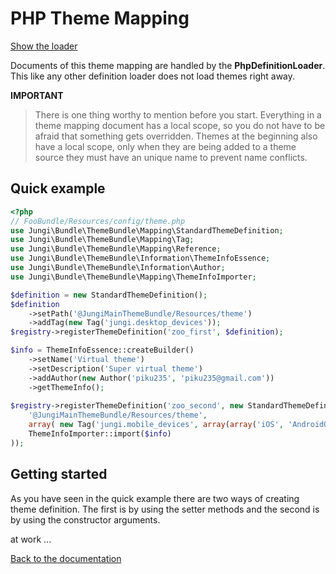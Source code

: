 PHP Theme Mapping
=================

[Show the loader](https://github.com/piku235/JungiThemeBundle/tree/master/Mapping/Loader/PhpDefinitionLoader.php)

Documents of this theme mapping are handled by the **PhpDefinitionLoader**. This like any other definition loader does 
not load themes right away.  

**IMPORTANT**

> There is one thing worthy to mention before you start. Everything in a theme mapping document has a local scope, so you 
> do not have to be afraid that something gets overridden. Themes at the beginning also have a local scope, only when they 
> are being added to a theme source they must have an unique name to prevent name conflicts.

Quick example
-------------

```php
<?php
// FooBundle/Resources/config/theme.php
use Jungi\Bundle\ThemeBundle\Mapping\StandardThemeDefinition;
use Jungi\Bundle\ThemeBundle\Mapping\Tag;
use Jungi\Bundle\ThemeBundle\Mapping\Reference;
use Jungi\Bundle\ThemeBundle\Information\ThemeInfoEssence;
use Jungi\Bundle\ThemeBundle\Information\Author;
use Jungi\Bundle\ThemeBundle\Mapping\ThemeInfoImporter;

$definition = new StandardThemeDefinition();
$definition
    ->setPath('@JungiMainThemeBundle/Resources/theme')
    ->addTag(new Tag('jungi.desktop_devices'));
$registry->registerThemeDefinition('zoo_first', $definition);

$info = ThemeInfoEssence::createBuilder()
    ->setName('Virtual theme')
    ->setDescription('Super virtual theme')
    ->addAuthor(new Author('piku235', 'piku235@gmail.com'))
    ->getThemeInfo();
    
$registry->registerThemeDefinition('zoo_second', new StandardThemeDefinition(
    '@JungiMainThemeBundle/Resources/theme',
    array( new Tag('jungi.mobile_devices', array(array('iOS', 'AndroidOS'))) ),
    ThemeInfoImporter::import($info)
));
```

Getting started
---------------

As you have seen in the quick example there are two ways of creating theme definition. The first is by using the setter 
methods and the second is by using the constructor arguments.

at work ...

[Back to the documentation](https://github.com/piku235/JungiThemeBundle/blob/master/Resources/doc/index.md)